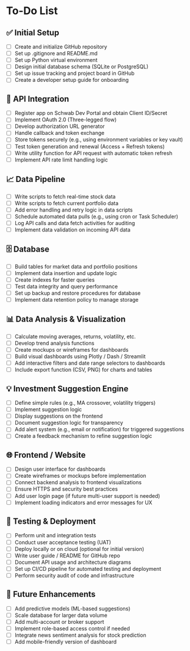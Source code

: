 # To-Do List

## ✅ Initial Setup

* [ ] Create and initialize GitHub repository
* [ ] Set up .gitignore and README.md
* [ ] Set up Python virtual environment
* [ ] Design initial database schema (SQLite or PostgreSQL)
* [ ] Set up issue tracking and project board in GitHub
* [ ] Create a developer setup guide for onboarding

## 🔑 API Integration

* [ ] Register app on Schwab Dev Portal and obtain Client ID/Secret
* [ ] Implement OAuth 2.0 (Three-legged flow)
* [ ] Develop authorization URL generator
* [ ] Handle callback and token exchange
* [ ] Store tokens securely (e.g., using environment variables or key vault)
* [ ] Test token generation and renewal (Access + Refresh tokens)
* [ ] Write utility function for API request with automatic token refresh
* [ ] Implement API rate limit handling logic

## 📈 Data Pipeline

* [ ] Write scripts to fetch real-time stock data
* [ ] Write scripts to fetch current portfolio data
* [ ] Add error handling and retry logic in data scripts
* [ ] Schedule automated data pulls (e.g., using cron or Task Scheduler)
* [ ] Log API calls and data fetch activities for auditing
* [ ] Implement data validation on incoming API data

## 🗄️ Database

* [ ] Build tables for market data and portfolio positions
* [ ] Implement data insertion and update logic
* [ ] Create indexes for faster queries
* [ ] Test data integrity and query performance
* [ ] Set up backup and restore procedures for database
* [ ] Implement data retention policy to manage storage

## 📊 Data Analysis & Visualization

* [ ] Calculate moving averages, returns, volatility, etc.
* [ ] Develop trend analysis functions
* [ ] Create mockups or wireframes for dashboards
* [ ] Build visual dashboards using Plotly / Dash / Streamlit
* [ ] Add interactive filters and date range selectors to dashboards
* [ ] Include export function (CSV, PNG) for charts and tables

## 💡 Investment Suggestion Engine

* [ ] Define simple rules (e.g., MA crossover, volatility triggers)
* [ ] Implement suggestion logic
* [ ] Display suggestions on the frontend
* [ ] Document suggestion logic for transparency
* [ ] Add alert system (e.g., email or notification) for triggered suggestions
* [ ] Create a feedback mechanism to refine suggestion logic

## 🌐 Frontend / Website

* [ ] Design user interface for dashboards
* [ ] Create wireframes or mockups before implementation
* [ ] Connect backend analysis to frontend visualizations
* [ ] Ensure HTTPS and security best practices
* [ ] Add user login page (if future multi-user support is needed)
* [ ] Implement loading indicators and error messages for UX

## 🧪 Testing & Deployment

* [ ] Perform unit and integration tests
* [ ] Conduct user acceptance testing (UAT)
* [ ] Deploy locally or on cloud (optional for initial version)
* [ ] Write user guide / README for GitHub repo
* [ ] Document API usage and architecture diagrams
* [ ] Set up CI/CD pipeline for automated testing and deployment
* [ ] Perform security audit of code and infrastructure

## 🚀 Future Enhancements

* [ ] Add predictive models (ML-based suggestions)
* [ ] Scale database for larger data volume
* [ ] Add multi-account or broker support
* [ ] Implement role-based access control if needed
* [ ] Integrate news sentiment analysis for stock prediction
* [ ] Add mobile-friendly version of dashboard
